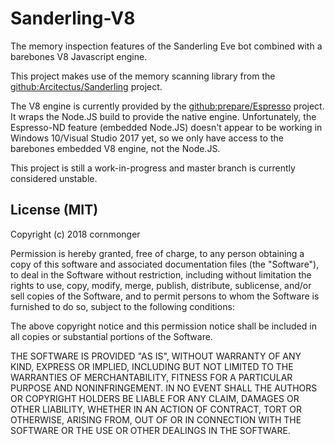# Sanderling-V8
The memory inspection features of the Sanderling Eve bot combined with a barebones V8 Javascript engine.

This project makes use of the memory scanning library from the [github:Arcitectus/Sanderling](https://github.com/Arcitectus/Sanderling) project.

The V8 engine is currently provided by the [github:prepare/Espresso](https://github.com/prepare/Espresso) project. It wraps the Node.JS build to provide the native engine. Unfortunately, the Espresso-ND feature (embedded Node.JS) doesn't appear to be working in Windows 10/Visual Studio 2017 yet, so we only have access to the barebones embedded V8 engine, not the Node.JS.

This project is still a work-in-progress and master branch is currently considered unstable.

## License (MIT)
Copyright (c) 2018 cornmonger

Permission is hereby granted, free of charge, to any person obtaining a copy
of this software and associated documentation files (the "Software"), to deal
in the Software without restriction, including without limitation the rights
to use, copy, modify, merge, publish, distribute, sublicense, and/or sell
copies of the Software, and to permit persons to whom the Software is
furnished to do so, subject to the following conditions:

The above copyright notice and this permission notice shall be included in all
copies or substantial portions of the Software.

THE SOFTWARE IS PROVIDED "AS IS", WITHOUT WARRANTY OF ANY KIND, EXPRESS OR
IMPLIED, INCLUDING BUT NOT LIMITED TO THE WARRANTIES OF MERCHANTABILITY,
FITNESS FOR A PARTICULAR PURPOSE AND NONINFRINGEMENT. IN NO EVENT SHALL THE
AUTHORS OR COPYRIGHT HOLDERS BE LIABLE FOR ANY CLAIM, DAMAGES OR OTHER
LIABILITY, WHETHER IN AN ACTION OF CONTRACT, TORT OR OTHERWISE, ARISING FROM,
OUT OF OR IN CONNECTION WITH THE SOFTWARE OR THE USE OR OTHER DEALINGS IN THE
SOFTWARE.
